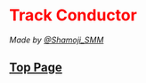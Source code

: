 # <font color="red">Track Conductor</font>
*Made by [@Shamoji_SMM](https://x.com/Shamoji_SMM)*

## [Top Page](https://shamojismm.github.io/TrackConductor/top/index.html)
